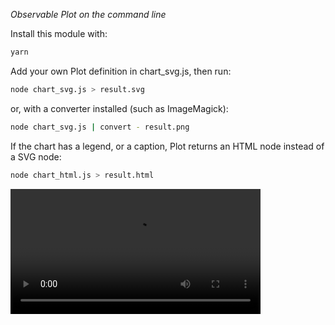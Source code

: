 *Observable Plot on the command line*

Install this module with:
~~~bash
yarn
~~~

Add your own Plot definition in chart_svg.js, then run:

~~~bash
node chart_svg.js > result.svg
~~~

or, with a converter installed (such as ImageMagick):
~~~bash
node chart_svg.js | convert - result.png
~~~

If the chart has a legend, or a caption, Plot returns an HTML node instead of a SVG node:
~~~bash
node chart_html.js > result.html
~~~

<video src="https://user-images.githubusercontent.com/7001/168634625-4daf68ef-961f-4c57-aeab-02a9a9aab1ed.mp4" width="400"></video>
